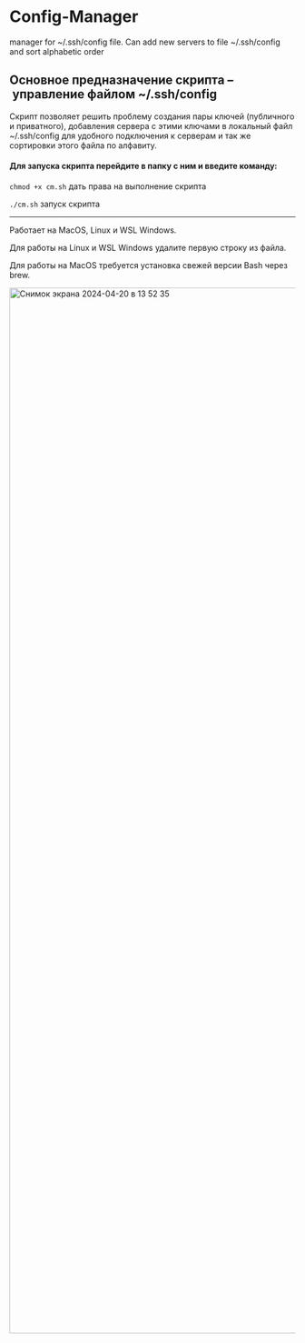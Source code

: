 # Config-Manager
manager for ~/.ssh/config file. Can add new servers to file  ~/.ssh/config and sort alphabetic order

## Основное предназначение скрипта – управление файлом  ~/.ssh/config

Скрипт позволяет решить проблему создания пары ключей (публичного и приватного), добавления сервера с этими ключами 
в локальный файл ~/.ssh/config для удобного подключения к серверам и так же сортировки этого файла по алфавиту.

#### Для запуска скрипта перейдите в папку с ним и введите команду:
`chmod +x cm.sh` дать права на выполнение скрипта

`./cm.sh` запуск скрипта

---

Работает на MacOS, Linux и WSL Windows.

Для работы на Linux и WSL Windows удалите первую строку из файла.

Для работы на MacOS требуется установка свежей версии Bash через brew.



<img width="1840" alt="Снимок экрана 2024-04-20 в 13 52 35" src="https://github.com/Delo-Design/Config-Manager/assets/3103677/cc243774-67cd-4cea-b3c0-1ae7fe951ab7">
